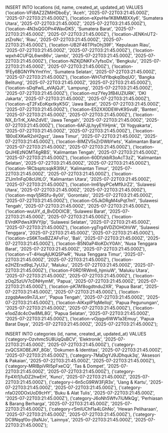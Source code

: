 <!-- locations -->

INSERT INTO locations (id, name, created_at, updated_at) VALUES
('location-VFi8AZ2ZMiHDboEy', 'Aceh', '2025-07-22T03:21:45.000Z', '2025-07-22T03:21:45.000Z'),
('location-eXpvHw1K8MMBXXy6', 'Sumatera Utara', '2025-07-22T03:21:45.000Z', '2025-07-22T03:21:45.000Z'),
('location-4N3sQGOPn4WavDK5', 'Sumatera Barat', '2025-07-22T03:21:45.000Z', '2025-07-22T03:21:45.000Z'),
('location-JENKnUT2-ztZroNc', 'Riau', '2025-07-22T03:21:45.000Z', '2025-07-22T03:21:45.000Z'),
('location-UB2F46TPIsOhj39F', 'Kepulauan Riau', '2025-07-22T03:21:45.000Z', '2025-07-22T03:21:45.000Z'),
('location-wpxh4CUFQL6wn86v', 'Jambi', '2025-07-22T03:21:45.000Z', '2025-07-22T03:21:45.000Z'),
('location-NZKjDNKFx7yfsoDx', 'Bengkulu', '2025-07-22T03:21:45.000Z', '2025-07-22T03:21:45.000Z'),
('location-1FEy6BGNYPkYmtYm', 'Sumatera Selatan', '2025-07-22T03:21:45.000Z', '2025-07-22T03:21:45.000Z'),
('location-WH7idYlbqkq0bqUO', 'Bangka Belitung', '2025-07-22T03:21:45.000Z', '2025-07-22T03:21:45.000Z'),
('location-sDqlfwlL_eVAjQJf', 'Lampung', '2025-07-22T03:21:45.000Z', '2025-07-22T03:21:45.000Z'),
('location-mz7Yey3fB4UZlURK', 'DKI Jakarta', '2025-07-22T03:21:45.000Z', '2025-07-22T03:21:45.000Z'),
('location-qT2FxEoKqxtkyK5G', 'Jawa Barat', '2025-07-22T03:21:45.000Z', '2025-07-22T03:21:45.000Z'),
('location-E52XX0DEWvK9SvuB', 'Banten', '2025-07-22T03:21:45.000Z', '2025-07-22T03:21:45.000Z'),
('location-NX_ErTrK_XAhZdVE', 'Jawa Tengah', '2025-07-22T03:21:45.000Z', '2025-07-22T03:21:45.000Z'),
('location-6AFJjLhyyEYiHjmk', 'DI Yogyakarta', '2025-07-22T03:21:45.000Z', '2025-07-22T03:21:45.000Z'),
('location-1B0oEXKwR2xH2gvz', 'Jawa Timur', '2025-07-22T03:21:45.000Z', '2025-07-22T03:21:45.000Z'),
('location-8IMZV5sZrDWbYwts', 'Kalimantan Barat', '2025-07-22T03:21:45.000Z', '2025-07-22T03:21:45.000Z'),
('location-QrJHlEzNOMT4gRBS', 'Kalimantan Tengah', '2025-07-22T03:21:45.000Z', '2025-07-22T03:21:45.000Z'),
('location-60DfzkbR3oAcT3zZ', 'Kalimantan Selatan', '2025-07-22T03:21:45.000Z', '2025-07-22T03:21:45.000Z'),
('location-1RCbsptcsqkR3l9U', 'Kalimantan Timur', '2025-07-22T03:21:45.000Z', '2025-07-22T03:21:45.000Z'),
('location-Z1Jm1nFqO8cUItLO', 'Kalimantan Utara', '2025-07-22T03:21:45.000Z', '2025-07-22T03:21:45.000Z'),
('location-lm61pyPCeMf9JrZ2', 'Sulawesi Utara', '2025-07-22T03:21:45.000Z', '2025-07-22T03:21:45.000Z'),
('location-mqv1j5RSfu-8y0il', 'Gorontalo', '2025-07-22T03:21:45.000Z', '2025-07-22T03:21:45.000Z'),
('location-O5JkDRgM4sPqt7m1', 'Sulawesi Tengah', '2025-07-22T03:21:45.000Z', '2025-07-22T03:21:45.000Z'),
('location-wuUiY_d_BvDDOICB', 'Sulawesi Barat', '2025-07-22T03:21:45.000Z', '2025-07-22T03:21:45.000Z'),
('location-EVrdKPdwsX9VYjlp', 'Sulawesi Selatan', '2025-07-22T03:21:45.000Z', '2025-07-22T03:21:45.000Z'),
('location-ygTrg4VDZlOHOhVW', 'Sulawesi Tenggara', '2025-07-22T03:21:45.000Z', '2025-07-22T03:21:45.000Z'),
('location-zS6KToxBZZAFvFio', 'Bali', '2025-07-22T03:21:45.000Z', '2025-07-22T03:21:45.000Z'),
('location-B5N0aP4IoKDcY0Ah', 'Nusa Tenggara Barat', '2025-07-22T03:21:45.000Z', '2025-07-22T03:21:45.000Z'),
('location-vT-4HxqAjUKQSPwR', 'Nusa Tenggara Timur', '2025-07-22T03:21:45.000Z', '2025-07-22T03:21:45.000Z'),
('location-e2HZErxd9qL7yU3J', 'Maluku', '2025-07-22T03:21:45.000Z', '2025-07-22T03:21:45.000Z'),
('location-F0RD1RWm6_hjmiuW', 'Maluku Utara', '2025-07-22T03:21:45.000Z', '2025-07-22T03:21:45.000Z'),
('location-zOq25zUV7cDNHymM', 'Papua', '2025-07-22T03:21:45.000Z', '2025-07-22T03:21:45.000Z'),
('location-pK7Af8ogdtndu2XR', 'Papua Barat', '2025-07-22T03:21:45.000Z', '2025-07-22T03:21:45.000Z'),
('location-zzgqbAwo9n7JLxrr', 'Papua Tengah', '2025-07-22T03:21:45.000Z', '2025-07-22T03:21:45.000Z'),
('location-AIKxplP1qMeIlojl', 'Papua Pegunungan', '2025-07-22T03:21:45.000Z', '2025-07-22T03:21:45.000Z'),
('location-e1odZdc4cOw8ML8G', 'Papua Selatan', '2025-07-22T03:21:45.000Z', '2025-07-22T03:21:45.000Z'),
('location-vOjqgv6WW1a3Emuy', 'Papua Barat Daya', '2025-07-22T03:21:45.000Z', '2025-07-22T03:21:45.000Z');

<!-- categories -->

INSERT INTO categories (id, name, created_at, updated_at) VALUES
('category-Ozvhmc5U8UqQsBCV', 'Elektronik', '2025-07-22T03:21:45.000Z', '2025-07-22T03:21:45.000Z'),
('category-zvQCSXOBEJKF_8Gb', 'Dokumen & Identitas', '2025-07-22T03:21:45.000Z', '2025-07-22T03:21:45.000Z'),
('category-7MaDgYJ9JDhquk3q', 'Aksesori & Pakaian', '2025-07-22T03:21:45.000Z', '2025-07-22T03:21:45.000Z'),
('category-MRIBpiVRI5pFxeCQ', 'Tas & Dompet', '2025-07-22T03:21:45.000Z', '2025-07-22T03:21:45.000Z'),
('category-Fp4Xt1j1uDZ2hwEH', 'Kunci', '2025-07-22T03:21:45.000Z', '2025-07-22T03:21:45.000Z'),
('category-i-6n5cG9RW3FjR3x', 'Uang & Kartu', '2025-07-22T03:21:45.000Z', '2025-07-22T03:21:45.000Z'),
('category-nfaO20DOxUoD9cHY', 'Buku & Alat Tulis', '2025-07-22T03:21:45.000Z', '2025-07-22T03:21:45.000Z'),
('category-J6oNh5Wfv7iUMkQg', 'Perhiasan & Barang Berharga', '2025-07-22T03:21:45.000Z', '2025-07-22T03:21:45.000Z'),
('category-rSmlUChf1a4LGhNo', 'Hewan Peliharaan', '2025-07-22T03:21:45.000Z', '2025-07-22T03:21:45.000Z'),
('category-DC9Nqqf0o-j9aNJo', 'Lainnya', '2025-07-22T03:21:45.000Z', '2025-07-22T03:21:45.000Z');
